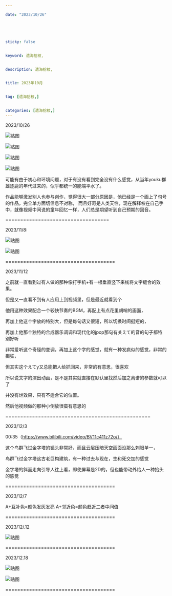 ```yaml
---

date: "2023/10/26"





sticky: false


keyword: 遗海拾枝,


description: 遗海拾枝,


title: 2023年10月


tag: [遗海拾枝,]


categories: [遗海拾枝,]
---
```

2023/10/26

![贴图](/知识/QQ图片20231026165446.png)

![贴图](/知识/QQ图片20231026165458.png)

![贴图](/知识/QQ图片20231026165502.png)

![贴图](/知识/QQ图片20231026165505.png)

可能有由于初心和环境问题，对于有没有看到完全没有什么感觉，从当年youku群雄逐鹿的年代过来的，似乎都统一的能端平水了。

作品能够激发别人也参与创作，觉得很大一部分原因是，他已经是一个画上了句号的作品，完全单方面切信息不对称，
而且好奇是人类天性，现在解释权在自己手中，就像视频中间说的童年回忆一样，人们总是期望听到自己预期的回音。

===================================

2023/11/8:

![贴图](/知识/QQ图片20231108120434.png)


![贴图](/知识/QQ图片20231108120434.png)

=====================================

2023/11/12

之前就一直看到过有人做的那种像打字机+有一根垂直竖下来线将文字缝合的效果。

但是又一直看不到有人应用上到视频里，但是最近就看到个

他用这种效果配合一个较快节奏的BGM，再配上有点花里胡哨的画面，

再加上他这个字放的特别大，但是每句话又很短，所以切换时间挺短的，

再加上他那个独特的合成器乐调调和现代化的jpop那句有关えて的音的句子都特别好听

非常爱听这个奇怪的变调，再加上这个字的感觉，就有一种发疯似的感觉，非常的癫狂，

但其实这个えてy又总能把人给抓回来，非常的有意思，很喜欢

所以说文字的演出动画，是不是其实就直接在默认里找然后加之离谱的参数就可以了

并没有烂效果，只有不适合它的位置。

然后他视频做的那种小倒放很蛮有意思的

=================================================

2023/12/3

00:35（https://www.bilibili.com/video/BV11c411z72o/）

这个鸟群飞过金字塔的镜头非常好，而且云层压暗天空画面没那么刺眼单一，

鸟群飞过金字塔这古老巨构建筑，有一种过去与现在，生和死交加的感觉

金字塔的斜面走向引导人往上看，即使屏幕是2D的，但也能带动外给人一种抬头的感觉


=====================================

2023/12/7

A+互补色=颜色发灰发亮
A+邻近色=颜色趋近二者中间值

=====================================

2023/12/.12

![贴图](/知识/QQ图片20231214152047.png)

=====================================

2023/12.18

![贴图](/知识/QQ图片20231218150708.png)

![贴图](/知识/QQ图片20231218150702.png)

=====================================

